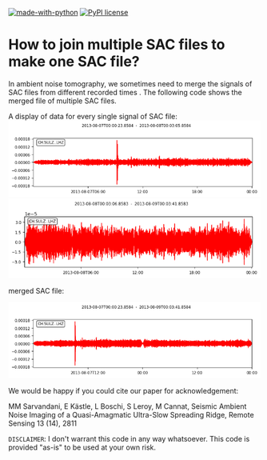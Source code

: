 [![made-with-python](https://img.shields.io/badge/Made%20with-Python-1f425f.svg)](https://www.python.org/)
[![PyPI license](https://img.shields.io/pypi/l/ansicolortags.svg)](https://pypi.python.org/pypi/ansicolortags/)

# How to join multiple SAC files to make one SAC file?
In ambient noise tomography, we sometimes need to merge the signals of SAC files from different recorded times .
The following code shows the merged file of multiple SAC files.

A display of data for every single signal of SAC file: 
![alt text](sacfile1.png)
![alt text](sacfile2.png)

merged SAC file:

![alt text](merged.png)

We would be happy if you could cite our paper for acknowledgement:

MM Sarvandani, E Kästle, L Boschi, S Leroy, M Cannat, Seismic Ambient Noise Imaging of a Quasi-Amagmatic Ultra-Slow Spreading Ridge,
Remote Sensing 13 (14), 2811



`DISCLAIMER`:  I don't warrant this code in any way whatsoever. This code is provided "as-is" to be used at your own risk.
